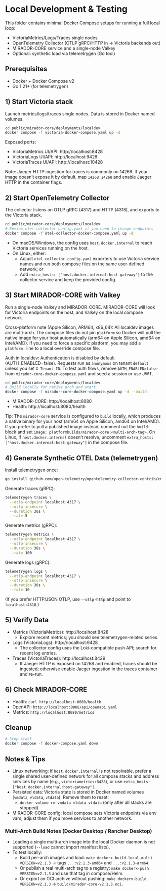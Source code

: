 # Local Development & Testing

This folder contains minimal Docker Compose setups for running a full local loop:

- VictoriaMetrics/Logs/Traces single nodes
- OpenTelemetry Collector (OTLP gRPC/HTTP in → Victoria backends out)
- MIRADOR-CORE service and a single-node Valkey
- Optional: synthetic load via telemetrygen (Go tool)

## Prerequisites
- Docker + Docker Compose v2
- Go 1.21+ (for telemetrygen)

## 1) Start Victoria stack

Launch metrics/logs/traces single nodes. Data is stored in Docker named volumes.

```bash
cd public/mirador-core/deployments/localdev
docker compose -f victoria-docker-compose.yaml up -d
```

Exposed ports:
- VictoriaMetrics UI/API: http://localhost:8428
- VictoriaLogs UI/API: http://localhost:9428
- VictoriaTraces UI/API: http://localhost:10428

Note: Jaeger HTTP ingestion for traces is commonly on 14268. If your image doesn’t expose it by default, map `14268:14268` and enable Jaeger HTTP in the container flags.

## 2) Start OpenTelemetry Collector

The collector listens on OTLP gRPC (4317) and HTTP (4318), and exports to the Victoria stack.

```bash
cd public/mirador-core/deployments/localdev
# Review otel-collector-config.yaml if you need to change endpoints
docker compose -f otel-collector-docker-compose.yaml up -d
```

- On macOS/Windows, the config uses `host.docker.internal` to reach Victoria services running on the host.
- On Linux, either:
  - Adjust `otel-collector-config.yaml` exporters to use Victoria service names and run both compose files on the same user-defined network; or
  - Add `extra_hosts: ["host.docker.internal:host-gateway"]` to the collector service and keep the provided config.

## 3) Start MIRADOR-CORE with Valkey

Run a single-node Valkey and MIRADOR-CORE. MIRADOR-CORE will look for Victoria endpoints on the host, and Valkey on the local compose network.

Cross-platform note (Apple Silicon, ARM64, x86_64): All localdev images are multi-arch. The compose files do not pin `platform` so Docker will pull the native image for your host automatically (arm64 on Apple Silicon, amd64 on Intel/AMD). If you need to force a specific platform, you may add a `platform:` line to a local override compose file.

Auth in localdev: Authentication is disabled by default (AUTH_ENABLED=false). Requests run as `anonymous` on tenant `default` unless you set `X-Tenant-ID`. To test auth flows, remove `AUTH_ENABLED=false` from `mirador-core-docker-compose.yaml` and seed a session or use JWT.

```bash
cd public/mirador-core/deployments/localdev
# Build locally for native arch and start
docker compose -f mirador-core-docker-compose.yaml up -d --build
```

- MIRADOR-CORE: http://localhost:8080
- Health: http://localhost:8080/health

Tip: The `mirador-core` service is configured to `build` locally, which produces a native binary for your host (arm64 on Apple Silicon, amd64 on Intel/AMD). If you prefer to pull a published image instead, comment out the `build:` block and set `image: platformbuilds/mirador-core:<multi-arch-tag>`. On Linux, if `host.docker.internal` doesn’t resolve, uncomment `extra_hosts: ["host.docker.internal:host-gateway"]` in the compose file.

## 4) Generate Synthetic OTEL Data (telemetrygen)

Install telemetrygen once:

```bash
go install github.com/open-telemetry/opentelemetry-collector-contrib/cmd/telemetrygen@latest
```

Generate traces (gRPC):

```bash
telemetrygen traces \
  --otlp-endpoint localhost:4317 \
  --otlp-insecure \
  --duration 30s \
  --rate 5
```

Generate metrics (gRPC):

```bash
telemetrygen metrics \
  --otlp-endpoint localhost:4317 \
  --otlp-insecure \
  --duration 30s \
  --rate 100
```

Generate logs (gRPC):

```bash
telemetrygen logs \
  --otlp-endpoint localhost:4317 \
  --otlp-insecure \
  --duration 30s \
  --rate 10
```

(If you prefer HTTP/JSON OTLP, use `--otlp-http` and point to `localhost:4318`.)

## 5) Verify Data

- Metrics (VictoriaMetrics): http://localhost:8428
  - Explore recent metrics; you should see telemetrygen-related series.
- Logs (VictoriaLogs): http://localhost:9428
  - The collector config uses the Loki-compatible push API; search for recent log entries.
- Traces (VictoriaTraces): http://localhost:8429
  - If Jaeger HTTP is exposed on 14268 and enabled, traces should be ingested;
    otherwise enable Jaeger ingestion in the traces container and re-run.

## 6) Check MIRADOR-CORE

- Health: `curl http://localhost:8080/health`
- OpenAPI: `http://localhost:8080/api/openapi.yaml`
- Metrics: `http://localhost:8080/metrics`

## Cleanup

```bash
# Stop stack
docker compose -f docker-compose.yaml down
```

## Notes & Tips
- Linux networking: if `host.docker.internal` is not resolvable, prefer a single shared user-defined network for all compose stacks and address services by name (e.g., `victoriametrics:8428`), or use `extra_hosts: ["host.docker.internal:host-gateway"]`.
- Persisted data: Victoria state is stored in Docker named volumes (`vmdata`, `vldata`, `vtdata`). Remove them to reset:
  - `docker volume rm vmdata vldata vtdata` (only after all stacks are stopped).
- MIRADOR-CORE config: local compose sets Victoria endpoints via env vars; adjust them if you move services to another network.

### Multi-Arch Build Notes (Docker Desktop / Rancher Desktop)
- Loading a single multi-arch image into the local Docker daemon is not supported (`--load` cannot import manifest lists).
- To test locally:
  - Build per-arch images and load: `make dockerx-build-local-multi VERSION=v2.1.3` → tags `...:v2.1.3-amd64` and `...:v2.1.3-arm64`.
  - Or publish a real multi-arch tag to a registry: `make dockerx-push VERSION=v2.1.3` and use that tag in compose/Helm.
  - Or export an OCI archive without pushing: `make dockerx-build VERSION=v2.1.3` → `build/mirador-core-v2.1.3.oci`.
